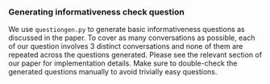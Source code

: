 ### Generating informativeness check question

We use `questiongen.py` to generate basic informativeness questions as discussed in the paper. To cover as many conversations as possible, each of our question involves 3 distinct conversations and none of them are repeated across the questions generated. Please see the relevant section of our paper for implementation details. Make sure to double-check the generated questions manually to avoid trivially easy questions. 